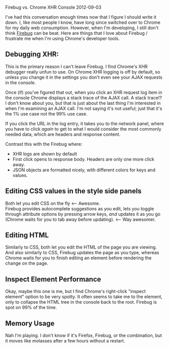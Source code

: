 Firebug vs. Chrome XHR Console
2012-09-03

I've had this conversation enough times now that I figure I should write it down.  I, like most people I know, have long since switched over to Chrome for my daily web consumption.  However, when I'm developing, I still don't think [Firebug](http://getfirebug.com/) can be beat.  Here are things that I love about Firebug / frustrate me when I'm using Chrome's developer tools.  

## Debugging XHR: 
This is the primary reason I can't leave Firebug.  I find Chrome's XHR debugger really unfun to use.  On Chrome XHR logging is off by default, so unless you change it in the settings you don't even see your AJAX requests in the console.  

Once (if) you've figured that out, when you click an XHR request log item in the console Chrome displays a stack trace of the AJAX call.  A stack trace!? I don't know about you, but that is just about the last thing I'm interested in when I'm examining an AJAX call.  I'm not saying it's not useful; just that it's the 1% use case not the 99% use case.  

If you click the URL in the log entry, it takes you to the network panel, where you have to click *again* to get to what I would consider the most commonly needed data, which are headers and response content. 

Contrast this with the Firebug where:  
* XHR logs are shown by default  
* First click opens to response body.  Headers are only one more click away.  
* JSON objects are formatted nicely, with different colors for keys and values.  

## Editing CSS values in the style side panels  
Both let you edit CSS on the fly <-- Awesome.  
Firebug provides autocomplete suggestions as you edit, lets you toggle through attribute options by pressing arrow keys, *and* updates it as you go (Chrome waits for you to tab away before updating).  <-- Way awesomer.  

## Editing HTML  
Similarly to CSS, both let you edit the HTML of the page you are viewing.  And also similarly to CSS, Firebug updates the page as you type, whereas Chrome waits for you to finish editing an element before rendering the change on the page.  

## Inspect Element Performance  
Okay, maybe this one is me, but I find Chrome's right-click "inspect element" option to be very spotty. It often seems to take me to the element, only to collapse the HTML tree in the console back to the root.  Firebug is spot on 99% of the time.  

## Memory Usage  
Nah I'm playing.  I don't know if it's Firefox, Firebug, or the combination, but it moves like molasses after a few hours without a restart.  
